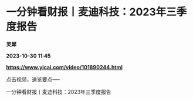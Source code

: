 # 一分钟看财报丨麦迪科技：2023年三季度报告
**灵犀**

**2023-10-30 11:45**

**https://www.yicai.com/video/101890244.html**

点击视频，速览要点──

一分钟看财报丨麦迪科技：2023年三季度报告
